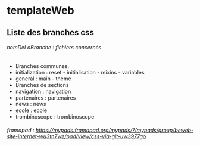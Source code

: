 # templateWeb
## Liste des branches css
###### nomDeLaBranche : fichiers concernés

* Branches communes.
 * initialization : reset - initialisation - mixins - variables
 * general : main - theme
* Branches de sections
 * navigation : navigation
 * partenaires : partenaires
 * news : news
 * ecole : ecole
 * trombinoscope : trombinoscope
 
###### framapad : https://mypads.framapad.org/mypads/?/mypads/group/beweb-site-internet-wu3tn7we/pad/view/css-via-git-uw3977go
  
